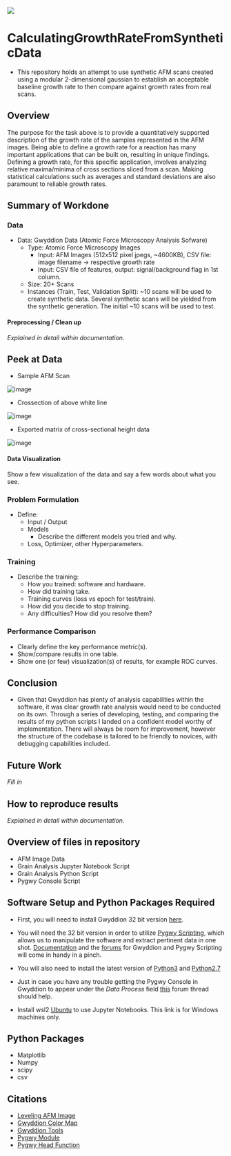 ![](https://user-images.githubusercontent.com/89792487/208189079-d4fc4d67-01bc-4397-891e-52f05330eb12.png)

# CalculatingGrowthRateFromSyntheticData

* This repository holds an attempt to use synthetic AFM scans created using a modular 2-dimensional gaussian to establish an acceptable baseline growth rate to then compare against growth rates from real scans. 

## Overview

The purpose for the task above is to provide a quantitatively supported description of the growth rate of the samples represented in the AFM images. Being able to define a growth rate for a reaction has many important applications that can be built on, resulting in unique findings. Defining a growth rate, for this specific application, involves analyzing relative maxima/minima of cross sections sliced from a scan. Making statistical calculations such as averages and standard deviations are also paramount to reliable growth rates.

## Summary of Workdone
### Data

* Data: Gwyddion Data (Atomic Force Microscopy Analysis Sofware)
  * Type: Atomic Force Microscopy Images
    * Input: AFM Images (512x512 pixel jpegs, ~4600KB), CSV file: image filename -> respective growth rate
    * Input: CSV file of features, output: signal/background flag in 1st column.
  * Size: 20+ Scans
  * Instances (Train, Test, Validation Split): ~10 scans will be used to create synthetic data. Several synthetic scans will be yielded from the synthetic generation.  The initial ~10 scans will be used to test.

#### Preprocessing / Clean up

*Explained in detail within documentation.*

## Peek at Data

* Sample AFM Scan 


![image](https://user-images.githubusercontent.com/89792487/212432540-05ced332-745d-42fc-bdb3-939de5e49fca.png)

* Crossection of above white line


![image](https://user-images.githubusercontent.com/89792487/212432672-36cc6c40-362b-4877-9783-e73c8fdedfa6.png)

* Exported matrix of cross-sectional height data


![image](https://user-images.githubusercontent.com/89792487/212433676-0b648f85-595f-4275-bfa4-a449eabb1c6b.png)

#### Data Visualization

Show a few visualization of the data and say a few words about what you see.

### Problem Formulation

* Define:
  * Input / Output
  * Models
    * Describe the different models you tried and why.
  * Loss, Optimizer, other Hyperparameters.

### Training

* Describe the training:
  * How you trained: software and hardware.
  * How did training take.
  * Training curves (loss vs epoch for test/train).
  * How did you decide to stop training.
  * Any difficulties? How did you resolve them?

### Performance Comparison

* Clearly define the key performance metric(s).
* Show/compare results in one table.
* Show one (or few) visualization(s) of results, for example ROC curves.

## Conclusion

* Given that Gwyddion has plenty of analysis capabilities within the software, it was clear growth rate analysis would need to be conducted on its own. Through a series of developing, testing, and comparing the results of my python scripts I landed on a confident model worthy of implementation. There will always be room for improvement, however the structure of the codebase is tailored to be friendly to novices, with debugging capabilities included.

## Future Work

*Fill in*

## How to reproduce results

*Explained in detail within documentation.*

## Overview of files in repository

* AFM Image Data
* Grain Analysis Jupyter Notebook Script
* Grain Analysis Python Script
* Pygwy Console Script

## Software Setup and Python Packages Required

* First, you will need to install Gwyddion 32 bit version [here](https://sourceforge.net/projects/gwyddion/files/gwyddion/2.62/Gwyddion-2.62.win32.exe/download).

* You will need the 32 bit version in order to utilize [Pygwy Scripting](http://gwyddion.net/documentation/user-guide-en/pygwy.html), which allows us to manipulate the software and extract pertinent data in one shot.
[Documentation](http://gwyddion.net/documentation/head/pygwy/) and the [forums](https://sourceforge.net/p/gwyddion/discussion/) for Gwyddion and Pygwy Scripting will come in handy in a pinch.

* You will also need to install the latest version of [Python3](https://www.python.org/downloads/) and [Python2.7](https://www.python.org/downloads/release/python-2718/)

* Just in case you have any trouble getting the Pygwy Console in Gwyddion to appear under the *Data Process* field [this](https://sourceforge.net/p/gwyddion/discussion/pygwy/thread/75317bfd11/) forum thread should help.

* Install wsl2 [Ubuntu](https://ubuntu.com/tutorials/install-ubuntu-on-wsl2-on-windows-10#2-install-wsl) to use Jupyter Notebooks. This link is for Windows machines only.

## Python Packages

* Matplotlib
* Numpy
* scipy
* csv

## Citations

* [Leveling AFM Image](http://gwyddion.net/documentation/user-guide-en/leveling-and-background.html)
* [Gwyddion Color Map](http://gwyddion.net/documentation/user-guide-en/color-map.html)
* [Gwyddion Tools](http://gwyddion.net/documentation/user-guide-en/tools.html)
* [Pygwy Module](http://gwyddion.net/documentation/user-guide-en/pygwy.html)
* [Pygwy Head Function](http://gwyddion.net/documentation/head/pygwy/)






